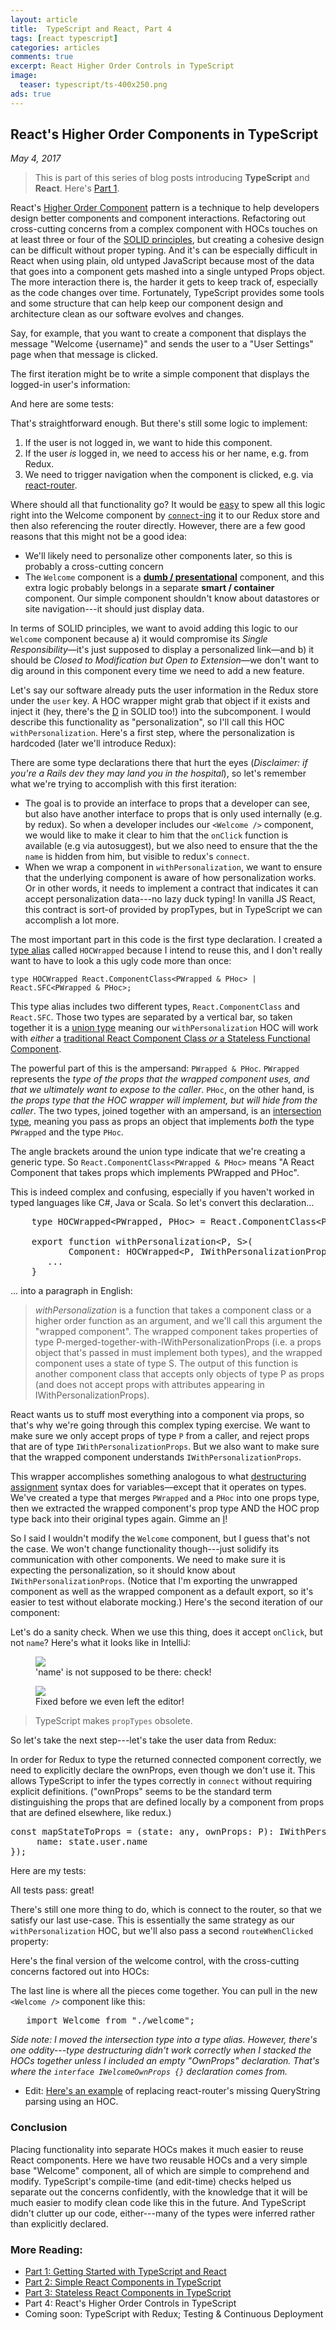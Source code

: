 ```yaml
---
layout: article
title:  TypeScript and React, Part 4
tags: [react typescript]
categories: articles
comments: true
excerpt: React Higher Order Controls in TypeScript 
image:
  teaser: typescript/ts-400x250.png
ads: true
---
```


## React's Higher Order Components in TypeScript

*May 4, 2017*

>
> This is part of this series of blog posts introducing **TypeScript** and **React**. Here's [Part 1](/articles/getting-started-typescript-react/).
>


React's [Higher Order Component](https://facebook.github.io/react/docs/higher-order-components.html) pattern
is a technique to help developers design better components and component interactions.  Refactoring out cross-cutting 
concerns from a complex component with HOCs touches on at least three or four of 
the [SOLID principles](https://en.wikipedia.org/wiki/SOLID_(object-oriented_design)), but creating a cohesive
design can be difficult without proper typing.  And it's can be especially difficult in React when using 
plain, old untyped JavaScript because most of the data that goes into a component gets mashed into a single 
untyped Props object.  The more interaction there is, the harder it gets to keep track of, especially as
the code changes over time.  Fortunately, TypeScript provides some tools and some structure that can help keep 
our component design and architecture clean as our software evolves and changes. 

Say, for example, that you want to create a component that displays the message "Welcome {username}" and sends the 
user to a "User Settings" page when that message is clicked.

The first iteration might be to write a simple component that displays the logged-in user's information:

<script src="https://gist.github.com/mikebridge/e6dc04180f9a1cd42410d961d1971ccf.js"></script>

And here are some tests:

<script src="https://gist.github.com/mikebridge/b9bb34e9a2f60c871ab7e38e812c7c12.js"></script>

That's straightforward enough.   But there's still some logic to implement:

1. If the user is not logged in, we want to hide this component.
2. If the user *is* logged in, we need to access his or her name, e.g. from Redux.
2. We need to trigger navigation when the component is clicked, e.g. via [react-router](https://github.com/ReactTraining/react-router).

Where should all that functionality go?  It would be [easy](https://www.youtube.com/watch?v=rI8tNMsozo0) to spew all 
this logic right into the Welcome component by [`connect`-ing](https://github.com/reactjs/react-redux/blob/master/docs/api.md#connectmapstatetoprops-mapdispatchtoprops-mergeprops-options) it to
our Redux store and then also referencing the router directly.  However, there are a few good reasons that this might not be a 
 good idea:

- We'll likely need to personalize other components later, so this is probably a cross-cutting concern
- The `Welcome` component is a **[dumb / presentational](https://medium.com/@dan_abramov/smart-and-dumb-components-7ca2f9a7c7d0)**
component, and this extra logic probably belongs in a separate **smart / container** component.  Our simple component shouldn't
know about datastores or site navigation---it should just display data.  

In terms of SOLID principles, we want to avoid adding this logic to our `Welcome` component because a) it would 
compromise its *Single Responsibility*—it's just supposed to display a personalized link—and b) it 
should be *Closed to Modification but Open to Extension*—we don't want to dig around in this component every 
time we need to add a new feature.

Let's say our software already puts the user information in the Redux store under the `user` key.  A HOC wrapper might
grab that object if it exists and inject it (hey, there's the [D](https://en.wikipedia.org/wiki/Dependency_inversion_principle) in SOLID too!) 
into the subcomponent.  I would describe this functionality as "personalization", so I'll call this HOC 
`withPersonalization`.  Here's a first step, where the personalization is hardcoded (later we'll introduce Redux):

<script src="https://gist.github.com/mikebridge/93dbc41f1afc2dd4ce64f08106eefbab.js"></script>

There are some type declarations there that hurt the eyes (*Disclaimer: if you're a Rails dev they may 
land you in the hospital*), so let's remember what we're trying to accomplish with this first iteration:

- The goal is to provide an interface to props that a developer can see, but also have another interface
 to props that is only used internally (e.g. by redux).  So when a developer includes our `<Welcome />` component, we 
 would like to make it clear to him that the `onClick` function is available (e.g via autosuggest), 
 but we also need to ensure that the the `name` is hidden from him, but visible to redux's `connect`.  
- When we wrap a component in `withPersonalization`, we want to ensure that the underlying component is aware of how
personalization works.  Or in other words, it needs to implement a contract that indicates it can accept 
personalization data---no lazy duck typing!  In vanilla JS React, this contract is sort-of provided by propTypes, but 
in TypeScript we can accomplish a lot more.
  
The most important part in this code is the first type declaration.  I created 
a [type alias](https://www.typescriptlang.org/docs/handbook/advanced-types.html#type-aliases) called `HOCWrapped` because I 
intend to reuse this, and I don't really want to have to look a this ugly code more than once:
 
`type HOCWrapped React.ComponentClass<PWrapped & PHoc> | React.SFC<PWrapped & PHoc>;`

This type alias includes two different types, `React.ComponentClass` and `React.SFC`.  Those two types are separated
by a vertical bar, so taken together it is a [union type](https://www.typescriptlang.org/docs/handbook/advanced-types.html#union-types) 
meaning our `withPersonalization` HOC will work with *either* a [traditional React Component Class *or* a Stateless Functional Component](https://facebook.github.io/react/docs/components-and-props.html#functional-and-class-components).
   
The powerful part of this is the ampersand: `PWrapped & PHoc`.  `PWrapped` represents the *type of the props that the wrapped
component uses, and that we ultimately want to expose to the caller*.  `PHoc`, on the other hand, is *the props type that the HOC wrapper will
implement, but will hide from the caller*.  The two types, joined together with an ampersand, is an [intersection type](https://www.typescriptlang.org/docs/handbook/advanced-types.html#intersection-types), 
meaning you pass as props an object that implements *both* the type `PWrapped` and the type `PHoc`.  

The angle brackets around the union type indicate that we're creating a generic type.  So `React.ComponentClass<PWrapped & PHoc>` 
means "A React Component that takes props which implements PWrapped and PHoc".  

This is indeed complex and confusing, especially if you haven't worked in typed languages like C#, Java or Scala.  So 
let's convert this declaration...

<pre>
    type HOCWrapped&lt;PWrapped, PHoc> = React.ComponentClass&lt;PWrapped & PHoc> | React.SFC&lt;PWrapped & PHoc>;

    export function withPersonalization&lt;P, S>(
           Component: HOCWrapped&lt;P, IWithPersonalizationProps>): React.ComponentClass&lt;P> {
       ...
    }
</pre>

... into a paragraph in English:

> *withPersonalization* is a function that takes a component class or a higher order function as an argument, 
> and we'll call this argument the "wrapped component".  The wrapped component takes properties of type 
> P-merged-together-with-IWithPersonalizationProps (i.e. a props object that's passed in must implement both 
> types), and the wrapped component uses a state of type S.  The output of this function is another 
> component class that accepts only objects of type P as props (and does not accept props with attributes 
> appearing in IWithPersonalizationProps).

React wants us to stuff most everything into a component via props, so that's why we're going through this
complex typing exercise.  We want to make sure we only accept props of type `P` from a caller, and reject
props that are of type `IWithPersonalizationProps`.  But we also want to make sure that the wrapped component
understands `IWithPersonalizationProps`.

This wrapper accomplishes something analogous to what [destructuring assignment](https://developer.mozilla.org/en/docs/Web/JavaScript/Reference/Operators/Destructuring_assignment) syntax does
for variables—except that it operates on types.  We've created a type that merges `PWrapped` and a `PHoc` into
one props type, then we extracted the wrapped component's prop type AND the HOC prop type back into their
original types again.  Gimme an [I](https://en.wikipedia.org/wiki/Interface_segregation_principle)!

So I said I wouldn't modify the `Welcome` component, but I guess that's not the case.  We won't change functionality
though---just solidify its communication with other components.  We need to make sure it 
is expecting the personalization, so it should know about `IWithPersonalizationProps`.  (Notice that I'm exporting the 
unwrapped component as well as the wrapped component as a default export, so it's easier to test without elaborate 
mocking.)  Here's the second iteration of our component:

<script src="https://gist.github.com/mikebridge/fa76d40ac7a0fc90530a669455d7eda5.js"></script>

Let's do a sanity check.  When we use this thing, does it accept `onClick`, but not `name`?  Here's what it looks
like in IntelliJ:  

<figure>
 	<img src="/images/typescript/typecheck1.png">
 	<figcaption>'name' is not supposed to be there: check!</figcaption>
</figure>

<figure>
 	<img src="/images/typescript/typecheck2.png">
 	<figcaption>Fixed before we even left the editor!</figcaption>
</figure>

>
> TypeScript makes `propTypes` obsolete.
> 

So let's take the next step---let's take the user data from Redux:
 
<script src="https://gist.github.com/mikebridge/9abd8407a6f022c8f9d213d15c1c0426.js"></script>

In order for Redux to type the returned connected component correctly, we need to explicitly declare the ownProps, 
even though we don't use it.  This allows TypeScript to infer the types correctly in `connect` without requiring 
explicit definitions.  ("ownProps" seems to be the standard term distinguishing the props that are
defined locally by a component from props that are defined elsewhere, like redux.)

<pre>
const mapStateToProps = (state: any, ownProps: P): IWithPersonalizationProps => ({
     name: state.user.name
});
</pre>

Here are my tests:

<script src="https://gist.github.com/mikebridge/3bb614064da11f1c85f4a13dc09105d0.js"></script>

All tests pass: great!

There's still one more thing to do, which is connect to the router, so that we satisfy our last use-case.  This 
is essentially the same strategy as our `withPersonalization` HOC, but we'll also pass a second `routeWhenClicked`
property:

<script src="https://gist.github.com/mikebridge/96a4487aa185343c13bfba5fcc3b431b.js"></script>


Here's the final version of the welcome control, with the cross-cutting concerns factored out into HOCs:

<script src="https://gist.github.com/mikebridge/0c30a19f8c6653c07349e901e97689bc.js"></script>

The last line is where all the pieces come together.  You can pull in the new `<Welcome />` component like this:

<pre>
   import Welcome from "./welcome";
</pre>


*Side note: I moved the intersection type into a type alias.  However, there's one oddity---type destructuring didn't work 
correctly when I stacked the HOCs together unless I included an empty "OwnProps" declaration. That's where 
the `interface IWelcomeOwnProps {}` declaration comes from.*

* Edit: [Here's an example](/react-router-4-query-string-hoc) of replacing react-router's missing QueryString
parsing using an HOC.

### Conclusion

Placing functionality into separate HOCs makes it much easier to reuse React components.  Here we have
two reusable HOCs and a very simple base "Welcome" component, all of which are simple to comprehend
and modify.  TypeScript's compile-time (and edit-time) checks helped us separate out the concerns 
confidently, with the knowledge that it will be much easier to modify clean code like this in the future.  And
TypeScript didn't clutter up our code, either---many of the types were inferred rather than explicitly declared.

### More Reading:

* <a href="/articles/getting-started-typescript-react">Part 1: Getting Started with TypeScript and React</a>
* <a href="/articles/getting-started-typescript-react-2">Part 2: Simple React Components in TypeScript</a>
* <a href="/articles/getting-started-typescript-react-3">Part 3: Stateless React Components in TypeScript</a>
* Part 4: React's Higher Order Controls in TypeScript
* Coming soon: TypeScript with Redux; Testing & Continuous Deployment
